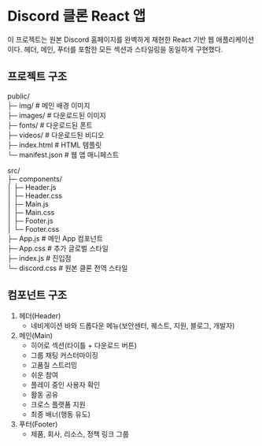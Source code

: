 # Discord 클론 React 앱

이 프로젝트는 원본 Discord 홈페이지를 완벽하게 재현한 React 기반 웹 애플리케이션이다. 헤더, 메인, 푸터를 포함한 모든 섹션과 스타일링을 동일하게 구현했다.

## 프로젝트 구조

public/  
├─ img/           # 메인 배경 이미지  
├─ images/        # 다운로드된 이미지  
├─ fonts/         # 다운로드된 폰트  
├─ videos/        # 다운로드된 비디오  
├─ index.html     # HTML 템플릿  
└─ manifest.json  # 웹 앱 매니페스트  

src/  
├─ components/  
│  ├─ Header.js  
│  ├─ Header.css  
│  ├─ Main.js  
│  ├─ Main.css  
│  ├─ Footer.js  
│  └─ Footer.css  
├─ App.js         # 메인 App 컴포넌트  
├─ App.css        # 추가 글로벌 스타일  
├─ index.js       # 진입점  
└─ discord.css    # 원본 클론 전역 스타일  

## 컴포넌트 구조

1. 헤더(Header)  
   - 네비게이션 바와 드롭다운 메뉴(보안센터, 퀘스트, 지원, 블로그, 개발자)  
2. 메인(Main)  
   - 히어로 섹션(타이틀 + 다운로드 버튼)  
   - 그룹 채팅 커스터마이징  
   - 고품질 스트리밍  
   - 쉬운 참여  
   - 플레이 중인 사용자 확인  
   - 활동 공유  
   - 크로스 플랫폼 지원  
   - 최종 배너(행동 유도)  
3. 푸터(Footer)  
   - 제품, 회사, 리소스, 정책 링크 그룹